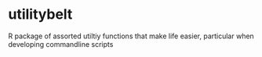 # utilitybelt
R package of assorted utiltiy functions that make life easier, particular when developing commandline scripts
